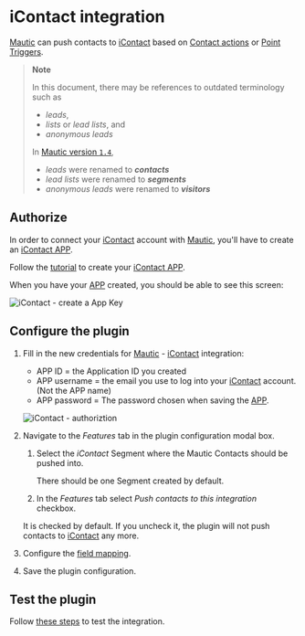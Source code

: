 # iContact integration

[Mautic] can push contacts to [iContact] based on [Contact actions][testing] or [Point Triggers][points].

> **Note**
>
> In this document, there may be references to outdated terminology such as
>
> - _leads_,
> - _lists_ or _lead lists_, and
> - _anonymous leads_
>
> In [Mautic version `1.4`][release-1.4.0],
>
> - _leads_ were renamed to _**contacts**_
> - _lead lists_ were renamed to _**segments**_
> - _anonymous leads_ were renamed to _**visitors**_

[release-1.4.0]: <https://github.com/mautic/mautic/releases/tag/1.4.0>

## Authorize

In order to connect your [iContact] account with [Mautic], you'll have to create an [iContact APP].

Follow the [tutorial][iContact APP] to create your [iContact APP].

When you have your [APP][iContact APP] created, you should be able to see this screen:

![iContact - create a App Key](media/plugins-icontact-authorization-details.png "iContact - create a App Key")

## Configure the plugin

1. Fill in the new credentials for [Mautic] - [iContact] integration:

   - APP ID = the Application ID you created
   - APP username = the email you use to log into your [iContact] account. (Not the APP name)
   - APP password = The password chosen when saving the [APP][iContact APP].

    ![iContact - authoriztion](media/plugins-icontact-authorization.png "iContact - authorization")

1. Navigate to the *Features* tab in the plugin configuration modal box.

   1. Select the _iContact_ Segment where the Mautic Contacts should be pushed into.

      There should be one Segment created by default.

   1. In the _Features_ tab select *Push contacts to this integration* checkbox.

    It is checked by default. If you uncheck it, the plugin will not push contacts to [iContact] any more.

1. Configure the [field mapping][field mapping].

1. Save the plugin configuration.

## Test the plugin

Follow [these steps][testing] to test the integration.

[iContact]: <https://www.icontact.com>
[iContact APP]: <https://www.icontact.com/developerportal/documentation/register-your-app/>

[mautic]: <https://mautic.org>
[Mautic]: <https://mautic.org>

[field mapping]: <field_mapping.html>
[testing]: <integration_test.html>
[points]: <./../points>
